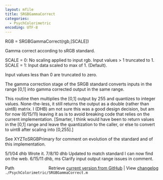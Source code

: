 ```yaml
---
layout: mfile
title: SRGBGammaCorrect
categories:
  - PsychColorimetric
encoding: UTF-8
---
```


RGB = SRGBGammaCorrect\(rgb,\[SCALE\]\)

Gamma correct according to sRGB standard.

SCALE = 0: No scaling applied to input rgb.  Input values \> 1 truncated to 1.
SCALE = 1: Input data scaled to max of 1.  \(Default\).

Input values less than 0 are truncated to zero.

The gamma correction stage of the SRGB standard converts inputs in the
range \[0,1\] into gamma corrected output in the same range.

This routine then multiplies the \[0,1\] output by 255 and quantizes
to integer values.  None-the-less, it still returns the output as
a double \(rather than uint8\) matrix.  I \(DHB\) am not sure this was
a good design decision, but am for now \(6/15/11\) leaving it as is
to avoid breaking code that relies on the current implementation.
\[Smarter, I think would have been to return values in the \[0,1\] range
and leave the quantization to the caller, or else to convert to uint8
after scaling into \[0,255\].\]

See XYZToSRGBPrimary for comment on evolution of the standard
and of this implementation.

5/1/04    dhb             Wrote it.
7/8/10    dhb             Updated to match standard I can now find on the web.
6/15/11   dhb, ms         Clarify input output range issues in comment.


<div class="code_header" style="text-align:right;">
  <span style="float:left;">Path&nbsp;&nbsp;</span> <span class="counter">Retrieve <a href=
  "https://raw.github.com/Psychtoolbox-3/Psychtoolbox-3/beta/./PsychColorimetric/SRGBGammaCorrect.m">current version from GitHub</a> | View <a href=
  "https://github.com/Psychtoolbox-3/Psychtoolbox-3/commits/beta/./PsychColorimetric/SRGBGammaCorrect.m">changelog</a></span>
</div>
<div class="code">
  <code>./PsychColorimetric/SRGBGammaCorrect.m</code>
</div>

